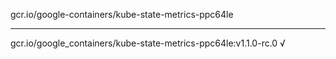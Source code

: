 gcr.io/google-containers/kube-state-metrics-ppc64le 

----
gcr.io/google_containers/kube-state-metrics-ppc64le:v1.1.0-rc.0 √

